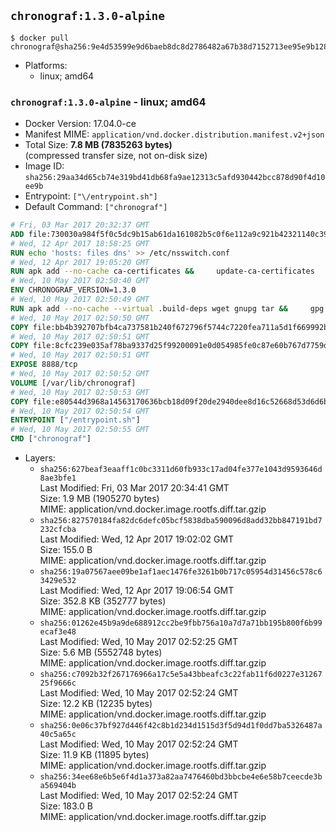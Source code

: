 ## `chronograf:1.3.0-alpine`

```console
$ docker pull chronograf@sha256:9e4d53599e9d6baeb8dc8d2786482a67b38d7152713ee95e9b12862a1feefda1
```

-	Platforms:
	-	linux; amd64

### `chronograf:1.3.0-alpine` - linux; amd64

-	Docker Version: 17.04.0-ce
-	Manifest MIME: `application/vnd.docker.distribution.manifest.v2+json`
-	Total Size: **7.8 MB (7835263 bytes)**  
	(compressed transfer size, not on-disk size)
-	Image ID: `sha256:29aa34d65cb74e319bd41db68fa9ae12313c5afd930442bcc878d90f4d10ee9b`
-	Entrypoint: `["\/entrypoint.sh"]`
-	Default Command: `["chronograf"]`

```dockerfile
# Fri, 03 Mar 2017 20:32:37 GMT
ADD file:730030a984f5f0c5dc9b15ab61da161082b5c0f6e112a9c921b42321140c3927 in / 
# Wed, 12 Apr 2017 18:58:25 GMT
RUN echo 'hosts: files dns' >> /etc/nsswitch.conf
# Wed, 12 Apr 2017 19:05:20 GMT
RUN apk add --no-cache ca-certificates &&     update-ca-certificates
# Wed, 10 May 2017 02:50:40 GMT
ENV CHRONOGRAF_VERSION=1.3.0
# Wed, 10 May 2017 02:50:49 GMT
RUN apk add --no-cache --virtual .build-deps wget gnupg tar &&     gpg --keyserver hkp://ha.pool.sks-keyservers.net         --recv-keys 05CE15085FC09D18E99EFB22684A14CF2582E0C5 &&     wget -q https://dl.influxdata.com/chronograf/releases/chronograf-${CHRONOGRAF_VERSION}-static_linux_amd64.tar.gz.asc &&     wget -q https://dl.influxdata.com/chronograf/releases/chronograf-${CHRONOGRAF_VERSION}-static_linux_amd64.tar.gz &&     gpg --batch --verify chronograf-${CHRONOGRAF_VERSION}-static_linux_amd64.tar.gz.asc chronograf-${CHRONOGRAF_VERSION}-static_linux_amd64.tar.gz &&     mkdir -p /usr/src &&     tar -C /usr/src -xzf chronograf-${CHRONOGRAF_VERSION}-static_linux_amd64.tar.gz &&     rm -f /usr/src/chronograf-*/chronograf.conf &&     chmod +x /usr/src/chronograf-*/* &&     cp -a /usr/src/chronograf-*/* /usr/bin/ &&     rm -rf *.tar.gz* /usr/src /root/.gnupg &&     apk del .build-deps
# Wed, 10 May 2017 02:50:50 GMT
COPY file:bb4b392707bfb4ca737581b240f672796f5744c7220fea711a5d1f669992b912 in /usr/share/chronograf/LICENSE 
# Wed, 10 May 2017 02:50:51 GMT
COPY file:8cfc239e035af78ba9337d25f99200091e0d054985fe0c87e60b767d7759d99d in /usr/share/chronograf/agpl-3.0.md 
# Wed, 10 May 2017 02:50:51 GMT
EXPOSE 8888/tcp
# Wed, 10 May 2017 02:50:52 GMT
VOLUME [/var/lib/chronograf]
# Wed, 10 May 2017 02:50:53 GMT
COPY file:e80544d3968a14563170636bcb18d09f20de2940dee8d16c52668d53d6d6b8ec in /entrypoint.sh 
# Wed, 10 May 2017 02:50:54 GMT
ENTRYPOINT ["/entrypoint.sh"]
# Wed, 10 May 2017 02:50:55 GMT
CMD ["chronograf"]
```

-	Layers:
	-	`sha256:627beaf3eaaff1c0bc3311d60fb933c17ad04fe377e1043d9593646d8ae3bfe1`  
		Last Modified: Fri, 03 Mar 2017 20:34:41 GMT  
		Size: 1.9 MB (1905270 bytes)  
		MIME: application/vnd.docker.image.rootfs.diff.tar.gzip
	-	`sha256:827570184fa82dc6defc05bcf5838dba590096d8add32bb847191bd7232cfcba`  
		Last Modified: Wed, 12 Apr 2017 19:02:02 GMT  
		Size: 155.0 B  
		MIME: application/vnd.docker.image.rootfs.diff.tar.gzip
	-	`sha256:19a07567aee09be1af1aec1476fe3261b0b717c05954d31456c578c63429e532`  
		Last Modified: Wed, 12 Apr 2017 19:06:54 GMT  
		Size: 352.8 KB (352777 bytes)  
		MIME: application/vnd.docker.image.rootfs.diff.tar.gzip
	-	`sha256:01262e45b9a9de688912cc2be9fbb756a10a7d7a71bb195b800f6b99ecaf3e48`  
		Last Modified: Wed, 10 May 2017 02:52:25 GMT  
		Size: 5.6 MB (5552748 bytes)  
		MIME: application/vnd.docker.image.rootfs.diff.tar.gzip
	-	`sha256:c7092b32f267176966a17c5e5a43bbeafc3c22fab11f6d0227e3126725f9666c`  
		Last Modified: Wed, 10 May 2017 02:52:24 GMT  
		Size: 12.2 KB (12235 bytes)  
		MIME: application/vnd.docker.image.rootfs.diff.tar.gzip
	-	`sha256:0e06c37bf927d446f42c8b1d234d1515d3f5d94d1f0dd7ba5326487a40c5a65c`  
		Last Modified: Wed, 10 May 2017 02:52:24 GMT  
		Size: 11.9 KB (11895 bytes)  
		MIME: application/vnd.docker.image.rootfs.diff.tar.gzip
	-	`sha256:34ee68e6b5e6f4d1a373a82aa7476460bd3bbcbe4e6e58b7ceecde3ba569404b`  
		Last Modified: Wed, 10 May 2017 02:52:24 GMT  
		Size: 183.0 B  
		MIME: application/vnd.docker.image.rootfs.diff.tar.gzip
